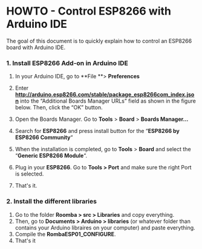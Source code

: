 # HOWTO - Control ESP8266 with Arduino IDE

The goal of this document is to quickly explain how to control an ESP8266 board with Arduino IDE. 

### 1. Install ESP8266 Add-on in Arduino IDE

1. In your Arduino IDE, go to **File **> **Preferences**

2. Enter **http://arduino.esp8266.com/stable/package_esp8266com_index.json** into the “Additional Boards Manager URLs” field as shown in the figure below. Then, click the “OK” button.
3. Open the Boards Manager. Go to **Tools** > **Board** > **Boards Manager…**
4. Search for **ESP8266** and press install button for the “**ESP8266 by ESP8266 Community**“
5. When the installation is completed, go to **Tools** > **Board** and select the “**Generic ESP8266 Module**“. 
6. Plug in your **ESP8266**. Go to **Tools > Port** and make sure the right Port is selected. 
7. That's it. 

### 2. Install the different libraries

1. Go to the folder **Roomba > src > Libraries** and copy everything.
2. Then, go to  **Documents > Arduino > libraries** (or whatever folder than contains your Arduino libraires on your computer) and paste everything. 
3. Compile the **RombaESP01_CONFIGURE**.
4. That's it

